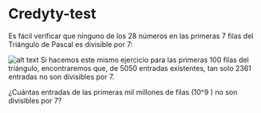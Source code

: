 # Credyty-test
Es fácil verificar que ninguno de los 28 números en las primeras 7 filas del Triángulo de
Pascal es divisible por 7:

![alt text](http://www.livescience.com/images/i/000/076/728/original/pascal-triangle.jpg?interpolation=lanczos-none&downsize=*:1000)
Si hacemos este mismo ejercicio para las primeras 100 filas del triángulo, encontraremos
que, de 5050 entradas existentes, tan solo 2361 entradas no son divisibles por 7.

¿Cuántas entradas de las primeras mil millones de filas (10^9 ) no son divisibles por 7?
